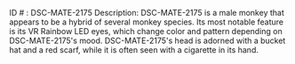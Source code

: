ID # : DSC-MATE-2175
Description: DSC-MATE-2175 is a male monkey that appears to be a hybrid of several monkey species. Its most notable feature is its VR Rainbow LED eyes, which change color and pattern depending on DSC-MATE-2175's mood. DSC-MATE-2175's head is adorned with a bucket hat and a red scarf, while it is often seen with a cigarette in its hand.